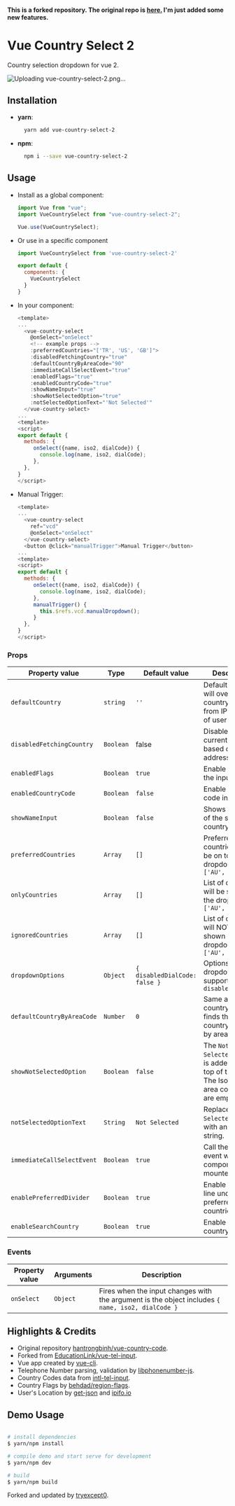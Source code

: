 #### This is a forked repository. The original repo is [here.](https://github.com/ahmetaltun/vue-country-dropdown) I'm just added some new features.

# Vue Country Select 2

Country selection dropdown for vue 2.

![Uploading vue-country-select-2.png…]()

## Installation

- **yarn**:
  ```bash
    yarn add vue-country-select-2
  ```
- **npm**:
  ```bash
    npm i --save vue-country-select-2
  ```

## Usage

- Install as a global component:

  ```js
  import Vue from "vue";
  import VueCountrySelect from "vue-country-select-2";

  Vue.use(VueCountrySelect);
  ```
- Or use in a specific component

  ```js
  import VueCountrySelect from 'vue-country-select-2'

  export default {
    components: {
      VueCountrySelect
    }
  }
  ```

- In your component:

  ```js
  <template>
  ...
    <vue-country-select
      @onSelect="onSelect"
      <!-- example props -->
      :preferredCountries="['TR', 'US', 'GB']">
      :disabledFetchingCountry="true"
      :defaultCountryByAreaCode="90"
      :immediateCallSelectEvent="true"
      :enabledFlags="true"
      :enabledCountryCode="true"
      :showNameInput="true"
      :showNotSelectedOption="true"
      :notSelectedOptionText="'Not Selected'"
    </vue-country-select>
  ...
  <template>
  <script>
  export default {
    methods: {
       onSelect({name, iso2, dialCode}) {
         console.log(name, iso2, dialCode);
       },
    },
  }
  </script>
  ```

- Manual Trigger:
  ```js
  <template>
  ...
    <vue-country-select
      ref="vcd"
      @onSelect="onSelect"
    </vue-country-select>
    <button @click="manualTrigger">Manual Trigger</button>
  ...
  <template>
  <script>
  export default {
    methods: {
       onSelect({name, iso2, dialCode}) {
         console.log(name, iso2, dialCode);
       },
       manualTrigger() {
         this.$refs.vcd.manualDropdown();
       }
    },
  }
  </script>
  ```

### Props

| Property value             | Type      | Default value                 | Description                                                                                        |
| -------------------------- | --------- | ----------------------------- | -------------------------------------------------------------------------------------------------- |
| `defaultCountry`           | `string`  | `''`                          | Default country, will override the country fetched from IP address of user                         |
| `disabledFetchingCountry`  | `Boolean` | false                         | Disable fetching current country based on IP address of user                                       |
| `enabledFlags`             | `Boolean` | `true`                        | Enable flags in the input                                                                          |
| `enabledCountryCode`       | `Boolean` | `false`                       | Enable country code in the input                                                                   |
| `showNameInput`            | `Boolean` | `false`                       | Shows the name of the selected country                                                             |
| `preferredCountries`       | `Array`   | `[]`                          | Preferred countries list, will be on top of the dropdown. ie `['AU', 'BR']`                        |
| `onlyCountries`            | `Array`   | `[]`                          | List of countries will be shown on the dropdown. ie `['AU', 'BR']`                                 |
| `ignoredCountries`         | `Array`   | `[]`                          | List of countries will NOT be shown on the dropdown. ie `['AU', 'BR']`                             |
| `dropdownOptions`          | `Object`  | `{ disabledDialCode: false }` | Options for dropdown, supporting `disabledDialCode`                                                |
| `defaultCountryByAreaCode` | `Number`  | `0`                           | Same as default country option. finds the default country from list by area code.                  |
| `showNotSelectedOption`    | `Boolean` | `false`                       | The `Not Selected` option is added to the top of the list. The Iso2 and area code value are empty. |
| `notSelectedOptionText`    | `String`  | `Not Selected`                | Replace `Not Selected` text with another string.                                                   |
| `immediateCallSelectEvent` | `Boolean` | `true`                        | Call the `onSelect` event when the component is mounted.                                           |
| `enablePreferredDivider`   | `Boolean` | `true`                        | Enable divider line under the preferred countries list                                             |
| `enableSearchCountry`      | `Boolean` | `true`                        | Enable search country by name                                                                      |


### Events

| Property value | Arguments | Description                                                                                      |
| -------------- | --------- | ------------------------------------------------------------------------------------------------ |
| `onSelect`     | `Object`  | Fires when the input changes with the argument is the object includes `{ name, iso2, dialCode }` |

## Highlights & Credits

- Original repository [hantrongbinh/vue-country-code](https://hantrongbinh.github.io/vue-country-code/).
- Forked from [EducationLink/vue-tel-input](https://github.com/EducationLink/vue-tel-input).
- Vue app created by [vue-cli](https://github.com/vuejs/vue-cli).
- Telephone Number parsing, validation by [libphonenumber-js](https://catamphetamine.github.io/libphonenumber-js/).
- Country Codes data from [intl-tel-input](https://github.com/jackocnr/intl-tel-input/blob/master/src/js/data.js).
- Country Flags by [behdad/region-flags](https://github.com/behdad/region-flags).
- User's Location by [get-json](https://www.npmjs.com/package/get-json) and [ipifo.io](https://ipinfo.io/json)

## Demo Usage

```bash

# install dependencies
$ yarn/npm install

# compile demo and start serve for development
$ yarn/npm dev

# build
$ yarn/npm build

```

Forked and updated by [tryexcept0](https://github.com/tryexcept0).
